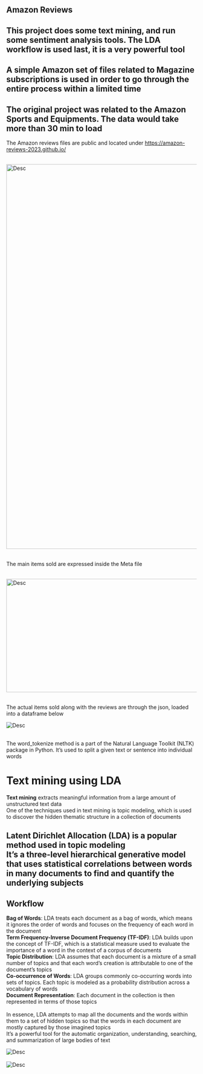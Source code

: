 ## Amazon Reviews

## This project does some text mining, and run some sentiment analysis tools. The LDA workflow is used last, it is a very powerful tool

## A simple Amazon set of files related to Magazine subscriptions is used in order to go through the entire process within a limited time

## The original project was related to the Amazon Sports and Equipments. The data would take more than 30 min to load<br>

The Amazon reviews files are public and located under <https://amazon-reviews-2023.github.io/> <br><br>

<img src="./pictures/AmazonReviewsCategories.png" alt="Desc" title="Desc Inter" width="700" height="1018"/><br><br>

The main items sold are expressed inside the Meta file<br><br>

<img src="./pictures/AmazonProductsMeta.png" alt="Desc" title="Desc Inter" width="1705" height="300"/><br><br>

The actual items sold along with the reviews are through the json, loaded into a dataframe below<br>

![Desc](./pictures/AmazonProductsReviews.png "Desc")<br><br>

The word_tokenize method is a part of the Natural Language Toolkit (NLTK) package in Python. It’s used to split a given text or sentence into individual words

# Text mining using LDA

**Text mining** extracts meaningful information from a large amount of unstructured text data<br>One of the techniques used in text mining is topic modeling, which is used to discover the hidden thematic structure in a collection of documents

## **Latent Dirichlet Allocation (LDA)** is a popular method used in topic modeling<br>It’s a three-level hierarchical generative model that uses statistical correlations between words in many documents to find and quantify the underlying subjects

## **Workflow**

**Bag of Words**: LDA treats each document as a bag of words, which means it ignores the order of words and focuses on the frequency of each word in the document<br>
**Term Frequency-Inverse Document Frequency (TF-IDF)**: LDA builds upon the concept of TF-IDF, which is a statistical measure used to evaluate the importance of a word in the context of a corpus of documents<br>
**Topic Distribution**: LDA assumes that each document is a mixture of a small number of topics and that each word’s creation is attributable to one of the document’s topics<br>
**Co-occurrence of Words**: LDA groups commonly co-occurring words into sets of topics. Each topic is modeled as a probability distribution across a vocabulary of words<br>
**Document Representation**: Each document in the collection is then represented in terms of those topics<br><br>
In essence, LDA attempts to map all the documents and the words within them to a set of hidden topics so that the words in each document are mostly captured by those imagined topics<br>It’s a powerful tool for the automatic organization, understanding, searching, and summarization of large bodies of text

![Desc](./pictures/Low-StarReviews.png "Desc Inter")<br><br>
![Desc](./pictures/High-StarReviews.png "Desc Inter")<br><br>
